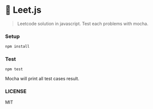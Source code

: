 # :checkered_flag: Leet.js
> Leetcode solution in javascript. Test each problems with mocha.

### Setup

```sh
npm install
```

### Test

```sh
npm test
```

Mocha will print all test cases result.

### LICENSE

MIT
